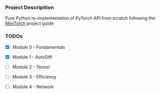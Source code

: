
### Project Descripition

Pure Python re-implementation of PyTorch API from scratch following the [MiniTorch](https://minitorch.github.io/) project guide

### TODOs

- [x] Module 0 - Fundamentals 
- [x] Module 1 - AutoDiff
- [ ] Module 2 - Tenosr
- [ ] Module 3 - Efficiency
- [ ] Module 4 - Network

